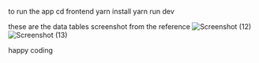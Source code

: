 to run the app 
cd frontend
yarn install
yarn run dev

these are the data tables screenshot from the reference 
![Screenshot (12)](https://github.com/pritamgupta9/AnalyticData/assets/70558470/e0c84e34-66a9-4427-aa86-8099e5cad4be)
![Screenshot (13)](https://github.com/pritamgupta9/AnalyticData/assets/70558470/1e1cbe40-6cb5-4224-9057-219afa7de266)


happy coding
